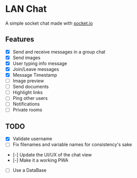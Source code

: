 # LAN Chat
A simple socket chat made with [socket.io](https://socket.io/)

## Features
- [x] Send and receive messages in a group chat
- [x] Send images
- [x] User typing info message
- [x] Join/Leave messages
- [x] Message Timestamp
- [ ] Image preview
- [ ] Send documents
- [ ] Highlight links
- [ ] Ping other users
- [ ] Notifications
- [ ] Private rooms

## TODO
- [x] Validate username
- [ ] Fix filenames and variable names for consistency's sake
- [-] Update the UI/UX of the chat view
- [-] Make it a working PWA
- [ ] Use a DataBase
